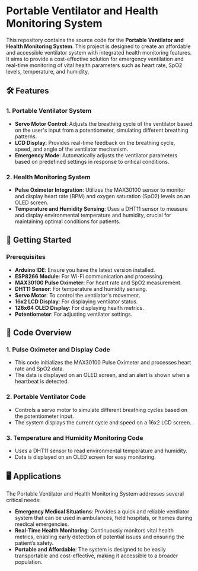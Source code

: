 # Portable Ventilator and Health Monitoring System

This repository contains the source code for the **Portable Ventilator and Health Monitoring System**. This project is designed to create an affordable and accessible ventilator system with integrated health monitoring features. It aims to provide a cost-effective solution for emergency ventilation and real-time monitoring of vital health parameters such as heart rate, SpO2 levels, temperature, and humidity.

## 🛠 Features

### 1. **Portable Ventilator System**
- **Servo Motor Control**: Adjusts the breathing cycle of the ventilator based on the user's input from a potentiometer, simulating different breathing patterns.
- **LCD Display**: Provides real-time feedback on the breathing cycle, speed, and angle of the ventilator mechanism.
- **Emergency Mode**: Automatically adjusts the ventilator parameters based on predefined settings in response to critical conditions.

### 2. **Health Monitoring System**
- **Pulse Oximeter Integration**: Utilizes the MAX30100 sensor to monitor and display heart rate (BPM) and oxygen saturation (SpO2) levels on an OLED screen.
- **Temperature and Humidity Sensing**: Uses a DHT11 sensor to measure and display environmental temperature and humidity, crucial for maintaining optimal conditions for patients.

## 🚀 Getting Started

### Prerequisites
- **Arduino IDE**: Ensure you have the latest version installed.
- **ESP8266 Module**: For Wi-Fi communication and processing.
- **MAX30100 Pulse Oximeter**: For heart rate and SpO2 measurement.
- **DHT11 Sensor**: For temperature and humidity sensing.
- **Servo Motor**: To control the ventilator's movement.
- **16x2 LCD Display**: For displaying ventilator status.
- **128x64 OLED Display**: For displaying health metrics.
- **Potentiometer**: For adjusting ventilator settings.
## 📄 Code Overview

### 1. **Pulse Oximeter and Display Code**
- This code initializes the MAX30100 Pulse Oximeter and processes heart rate and SpO2 data.
- The data is displayed on an OLED screen, and an alert is shown when a heartbeat is detected.

### 2. **Portable Ventilator Code**
- Controls a servo motor to simulate different breathing cycles based on the potentiometer input.
- The system displays the current cycle and speed on a 16x2 LCD screen.

### 3. **Temperature and Humidity Monitoring Code**
- Uses a DHT11 sensor to read environmental temperature and humidity.
- Data is displayed on an OLED screen for easy monitoring.

## 🖥️ Applications

The Portable Ventilator and Health Monitoring System addresses several critical needs:

- **Emergency Medical Situations**: Provides a quick and reliable ventilator system that can be used in ambulances, field hospitals, or homes during medical emergencies.
- **Real-Time Health Monitoring**: Continuously monitors vital health metrics, enabling early detection of potential issues and ensuring the patient’s safety.
- **Portable and Affordable**: The system is designed to be easily transportable and cost-effective, making it accessible to a broader population.
